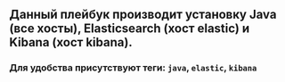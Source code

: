 ## Данный плейбук производит установку Java (все хосты), Elasticsearch (хост elastic) и Kibana (хост kibana).

### Для удобства присутствуют теги: `java`, `elastic`, `kibana`